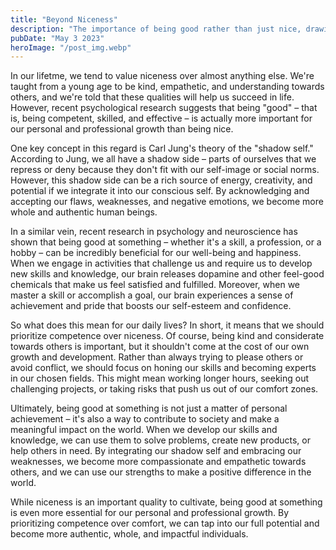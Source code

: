 ```yaml
---
title: "Beyond Niceness"
description: "The importance of being good rather than just nice, drawing on psychological research and the concept of integrating one's shadow self..."
pubDate: "May 3 2023"
heroImage: "/post_img.webp"
---
```

In our lifetme, we tend to value niceness over almost anything else. We're taught from a young age to be kind, empathetic, and understanding towards others, and we're told that these qualities will help us succeed in life. However, recent psychological research suggests that being "good" – that is, being competent, skilled, and effective – is actually more important for our personal and professional growth than being nice.

One key concept in this regard is Carl Jung's theory of the "shadow self." According to Jung, we all have a shadow side – parts of ourselves that we repress or deny because they don't fit with our self-image or social norms. However, this shadow side can be a rich source of energy, creativity, and potential if we integrate it into our conscious self. By acknowledging and accepting our flaws, weaknesses, and negative emotions, we become more whole and authentic human beings.

In a similar vein, recent research in psychology and neuroscience has shown that being good at something – whether it's a skill, a profession, or a hobby – can be incredibly beneficial for our well-being and happiness. When we engage in activities that challenge us and require us to develop new skills and knowledge, our brain releases dopamine and other feel-good chemicals that make us feel satisfied and fulfilled. Moreover, when we master a skill or accomplish a goal, our brain experiences a sense of achievement and pride that boosts our self-esteem and confidence.

So what does this mean for our daily lives? In short, it means that we should prioritize competence over niceness. Of course, being kind and considerate towards others is important, but it shouldn't come at the cost of our own growth and development. Rather than always trying to please others or avoid conflict, we should focus on honing our skills and becoming experts in our chosen fields. This might mean working longer hours, seeking out challenging projects, or taking risks that push us out of our comfort zones.

Ultimately, being good at something is not just a matter of personal achievement – it's also a way to contribute to society and make a meaningful impact on the world. When we develop our skills and knowledge, we can use them to solve problems, create new products, or help others in need. By integrating our shadow self and embracing our weaknesses, we become more compassionate and empathetic towards others, and we can use our strengths to make a positive difference in the world.

While niceness is an important quality to cultivate, being good at something is even more essential for our personal and professional growth. By prioritizing competence over comfort, we can tap into our full potential and become more authentic, whole, and impactful individuals.





